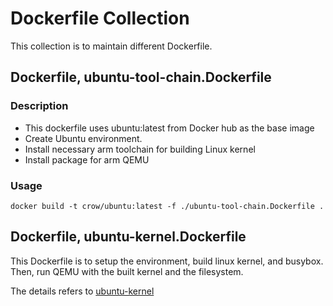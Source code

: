 # Dockerfile Collection
This collection is to maintain different Dockerfile.

## Dockerfile, ubuntu-tool-chain.Dockerfile

### Description

* This dockerfile uses ubuntu:latest from Docker hub as the base image
* Create Ubuntu environment.
* Install necessary arm toolchain for building Linux kernel
* Install package for arm QEMU

### Usage

```
docker build -t crow/ubuntu:latest -f ./ubuntu-tool-chain.Dockerfile .
```

## Dockerfile, ubuntu-kernel.Dockerfile

This Dockerfile is to setup the environment, build linux kernel, and busybox. Then, run QEMU with the built kernel and the filesystem.

The details refers to [ubuntu-kernel](ubuntu-kernel-dockerfile.md)
